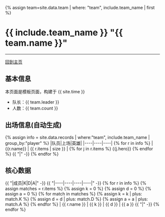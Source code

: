 {% assign team=site.data.team | where: "team", include.team_name | first %}

# {{ include.team_name }} "{{ team.name }}"
---
[回到主页](index.html)

## 基本信息
本页面是模板页面，构建于 {{ site.time }}

- 队长：{{ team.leader }}
- 人数：{{ team.count }}

## 出场信息(自动生成)

{% assign info = site.data.records | where:"team", include.team_name | group_by:"player" %}
|队员|上场|英雄|
|----|----|----|
{% for r in info %}
| {{r.name}}  |  {{ r.items | size }} |  {% for j in r.items %}  {{j.hero}}  {% endfor %}  {{ "|" -}}
{% endfor %}

## 核心数据

{{ "|成员|K|D|A|" -}} {{ "|----|----|----|----|" -}}
{% for r in info %}
  {% assign matches = r.items %}
  {% assign k = 0 %}
  {% assign d = 0 %}
  {% assign a = 0 %}
  {% for match in matches %}
      {% assign k = k | plus: match.K %}
      {% assign d = d | plus: match.D %}
      {% assign a = a | plus: match.A %}
  {% endfor %}
| {{ r.name }} | {{ k }} | {{ d }} | {{ a }}  {{ "|" -}} 
{% endfor %}
